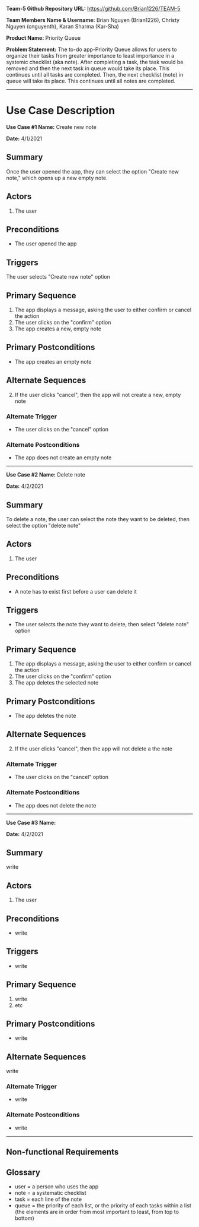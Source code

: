 **Team-5 Github Repository URL:** https://github.com/Brian1226/TEAM-5

**Team Members Name & Username:** Brian Nguyen (Brian1226), Christy Nguyen (cnguyenth), Karan Sharma (Kar-Sha)

**Product Name:** Priority Queue

**Problem Statement:** The to-do app-Priority Queue allows for users to organize their tasks from greater importance to least importance in a systemic checklist (aka note). After completing a task, the task would be removed and then the next task in queue would take its place. This continues until all tasks are completed. Then, the next checklist (note) in queue will take its place. This continues until all notes are completed.


***


# Use Case Description

**Use Case #1 Name:** Create new note

**Date:** 4/1/2021

 
## Summary

Once the user opened the app, they can select the option "Create new note," which opens up a new empty note.

 
## Actors

1. The user


## Preconditions

* The user opened the app

 
## Triggers

The user selects "Create new note" option

 
## Primary Sequence

1. The app displays a message, asking the user to either confirm or cancel the action
2. The user clicks on the "confirm" option
3. The app creates a new, empty note


## Primary Postconditions

* The app creates an empty note


## Alternate Sequences

2. If the user clicks "cancel", then the app will not create a new, empty note

 
### Alternate Trigger

* The user clicks on the "cancel" option


### Alternate Postconditions

* The app does not create an empty note


***


**Use Case #2 Name:** Delete note

**Date:** 4/2/2021

 
## Summary

To delete a note, the user can select the note they want to be deleted, then select the option "delete note" 

 
## Actors

1. The user


## Preconditions

* A note has to exist first before a user can delete it

 
## Triggers

* The user selects the note they want to delete, then select "delete note" option

 
## Primary Sequence

1. The app displays a message, asking the user to either confirm or cancel the action
2. The user clicks on the "confirm" option
3. The app deletes the selected note


## Primary Postconditions

* The app deletes the note


## Alternate Sequences

2. If the user clicks "cancel", then the app will not delete a the note

 
### Alternate Trigger

* The user clicks on the "cancel" option


### Alternate Postconditions

* The app does not delete the note
 
 
***


**Use Case #3 Name:** 

**Date:** 4/2/2021

 
## Summary

write 

 
## Actors

1. The user


## Preconditions

* write

 
## Triggers

* write

 
## Primary Sequence

1. write
2. etc


## Primary Postconditions

* write


## Alternate Sequences

write

 
### Alternate Trigger

* write


### Alternate Postconditions

* write


***
 
 
## Non-functional Requirements

 
## Glossary
* user = a person who uses the app
* note = a systematic checklist
* task = each line of the note
* queue = the priority of each list, or the priority of each tasks within a list (the elements are in order from most important to least, from top to bottom)
